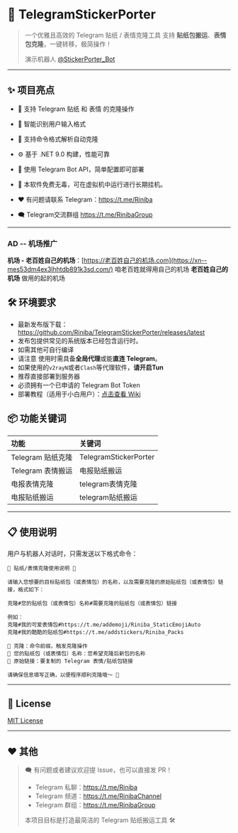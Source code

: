 # 🚀 TelegramStickerPorter

> 一个优雅且高效的 Telegram 贴纸 / 表情克隆工具
> 支持 **贴纸包搬运**、**表情包克隆**，一键转移，极简操作！
>
> 演示机器人 [@StickerPorter_Bot](https://t.me/StickerPorter_Bot)

------

## ✨ 项目亮点

- 💎 支持 Telegram 贴纸 和 表情 的克隆操作
- 🧠 智能识别用户输入格式
- 🔄 支持命令格式解析自动克隆
- ⚙️ 基于 .NET 9.0 构建，性能可靠
- 🔐 使用 Telegram Bot API，简单配置即可部署

- 🧩 本软件免费无毒，可在虚拟机中运行进行长期挂机。
- ❤️ 有问题请联系 Telegram：https://t.me/Riniba
- 🗨️ Telegram交流群组 https://t.me/RinibaGroup

------

### AD -- 机场推广



**机场 - 老百姓自己的机场**：[https://老百姓自己的机场.com](https://xn--mes53dm4ex3lhhtdb891k3sd.com/)
咱老百姓就得用自己的机场 **老百姓自己的机场** 做用的起的机场



## 🛠 环境要求

- 最新发布版下载：https://github.com/Riniba/TelegramStickerPorter/releases/latest
- 发布包提供常见的系统版本已经包含运行时。
- 如需其他可自行编译
- 请注意 使用时需具备**全局代理**或能**直连 Telegram**。
- 如果使用的`v2rayN`或者`Clash`等代理软件，**请开启Tun**
- 推荐直接部署到服务器
- 必须拥有一个已申请的 Telegram Bot Token
- 部署教程（适用于小白用户）：[点击查看 Wiki](wiki)



## 📦 功能关键词

| 功能              | 关键词                |
| :---------------- | :-------------------- |
| Telegram 贴纸克隆 | TelegramStickerPorter |
| Telegram 表情搬运 | 电报贴纸搬运          |
| 电报表情克隆      | telegram表情克隆      |
| 电报贴纸搬运      | telegram贴纸搬运      |

------

## 📋 使用说明

用户与机器人对话时，只需发送以下格式命令：

```
💎 贴纸/表情克隆使用说明 💎
 
请输入您想要的目标贴纸包（或表情包）的名称，以及需要克隆的原始贴纸包（或表情包）链接，格式如下： 
 
克隆#您的贴纸包（或表情包）名称#需要克隆的贴纸包（或表情包）链接
 
例如：  
克隆#我的可爱表情包#https://t.me/addemoji/Riniba_StaticEmojiAuto  
克隆#我的酷酷的贴纸包#https://t.me/addstickers/Riniba_Packs  

🔹 克隆：命令前缀，触发克隆操作  
🔹 您的贴纸包（或表情包）名称：您希望克隆后新包的名称  
🔹 原始链接：要复制的 Telegram 表情/贴纸包链接  

请确保信息填写正确，以便程序顺利克隆哦～ 🚀
```

------

## 📃 License

[MIT License](https://github.com/Riniba/TelegramStickerPorter/blob/main/LICENSE)

------

## ❤️ 其他

> 🗨️ 有问题或者建议欢迎提 Issue，也可以直接发 PR！
>
> - Telegram 私聊：https://t.me/Riniba
> - Telegram 频道：https://t.me/RinibaChannel
> - Telegram 群组：https://t.me/RinibaGroup
>
> 本项目目标是打造最简洁的 Telegram 贴纸搬运工具 🛠️